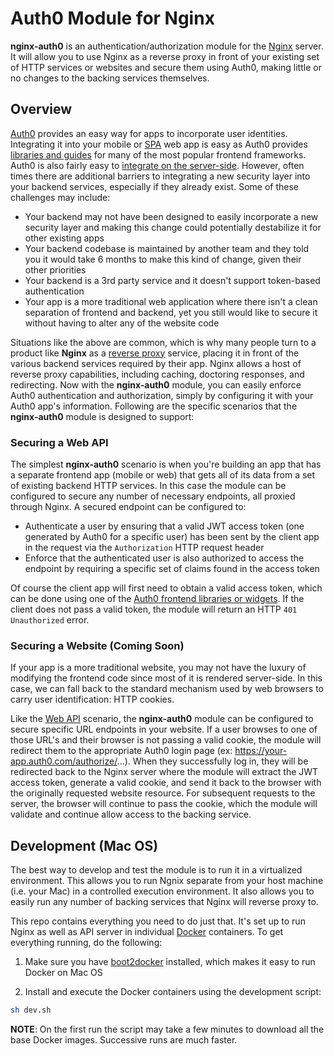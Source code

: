 # Auth0 Module for Nginx

**nginx-auth0** is an authentication/authorization module for the [Nginx](http://nginx.org/) server.  It will allow you to use Nginx as a reverse proxy in front of your existing set of HTTP services or websites and secure them using Auth0, making little or no changes to the backing services themselves.

## Overview

[Auth0](http://www.auth0.com) provides an easy way for apps to incorporate user identities.  Integrating it into your mobile or [SPA](http://en.wikipedia.org/wiki/Single-page_application) web app is easy as Auth0 provides [libraries and guides](https://auth0.com/docs) for many of the most popular frontend frameworks.  Auth0 is also fairly easy to [integrate on the server-side](https://auth0.com/docs/quickstart/webapp).  However, often times there are additional barriers to integrating a new security layer into your backend services, especially if they already exist.  Some of these challenges may include:

* Your backend may not have been designed to easily incorporate a new security layer and making this change could potentially destabilize it for other existing apps
* Your backend codebase is maintained by another team and they told you it would take 6 months to make this kind of change, given their other priorities
* Your backend is a 3rd party service and it doesn't support token-based authentication
* Your app is a more traditional web application where there isn't a clean separation of frontend and backend, yet you still would like to secure it without having to alter any of the website code

Situations like the above are common, which is why many people turn to a product like **Nginx** as a [reverse proxy](http://en.wikipedia.org/wiki/Reverse_proxy) service, placing it in front of the various backend services required by their app.  Nginx allows a host of reverse proxy capabilities, including caching, doctoring responses, and redirecting.  Now with the **nginx-auth0** module, you can easily enforce Auth0 authentication and authorization, simply by configuring it with your Auth0 app's information.  Following are the specific scenarios that the **nginx-auth0** module is designed to support:

### Securing a Web API

The simplest **nginx-auth0** scenario is when you're building an app that has a separate frontend app (mobile or web) that gets all of its data from a set of existing backend HTTP services.  In this case the module can be configured to secure any number of necessary endpoints, all proxied through Nginx.  A secured endpoint can be configured to:

* Authenticate a user by ensuring that a valid JWT access token (one generated by Auth0 for a specific user) has been sent by the client app in the request via the `Authorization` HTTP request header
* Enforce that the authenticated user is also authorized to access the endpoint by requiring a specific set of claims found in the access token

Of course the client app will first need to obtain a valid access token, which can be done using one of the [Auth0 frontend libraries or widgets](https://auth0.com/docs).  If the client does not pass a valid token, the module will return an HTTP `401 Unauthorized` error.

### Securing a Website (Coming Soon)

If your app is a more traditional website, you may not have the luxury of modifying the frontend code since most of it is rendered server-side.  In this case, we can fall back to the standard mechanism used by web browsers to carry user identification: HTTP cookies.

Like the [Web API](#securing-a-web-api) scenario, the **nginx-auth0** module can be configured to secure specific URL endpoints in your website.  If a user browses to one of those URL's and their browser is not passing a valid cookie, the module will redirect them to the appropriate Auth0 login page (ex: https://your-app.auth0.com/authorize/...).  When they successfully log in, they will be redirected back to the Nginx server where the module will extract the JWT access token, generate a valid cookie, and send it back to the browser with the originally requested website resource.  For subsequent requests to the server, the browser will continue to pass the cookie, which the module will validate and continue allow access to the backing service.

## Development (Mac OS)

The best way to develop and test the module is to run it in a virtualized environment.  This allows you to run Ngnix separate from your host machine (i.e. your Mac) in a controlled execution environment.  It also allows you to easily run any number of backing services that Nginx will reverse proxy to.

This repo contains everything you need to do just that.  It's set up to run Nginx as well as API server in individual [Docker](http://www.docker.com) containers.  To get everything running, do the following:

1. Make sure you have [boot2docker](http://boot2docker.io/) installed, which makes it easy to run Docker on Mac OS

1. Install and execute the Docker containers using the development script:  

  ```bash
  sh dev.sh
  ```

  **NOTE**: On the first run the script may take a few minutes to download all the base Docker images.  Successive runs are much faster. 
